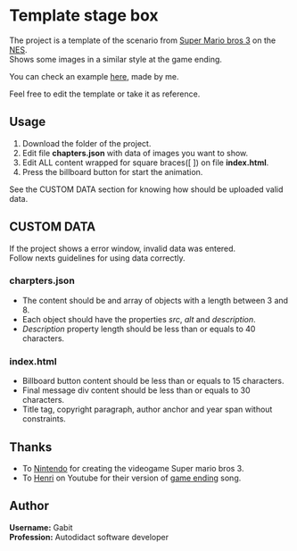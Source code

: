 # **Template stage box**

The project is a template of the scenario from [Super Mario bros 3][smb3] on the [NES][nes].  
Shows some images in a similar style at the game ending.

You can check an example [here][web], made by me.  

Feel free to edit the template or take it as reference.

## **Usage**

1. Download the folder of the project.
2. Edit file **chapters.json** with data of images you want to show.
3. Edit ALL content wrapped for square braces([ ]) on file **index.html**.
4. Press the billboard button for start the animation.

See the CUSTOM DATA section for knowing how should be uploaded valid data.

## **CUSTOM DATA**

If the project shows a error window, invalid data was entered.  
Follow nexts guidelines for using data correctly.

### charpters.json
- The content should be and array of objects with a length between 3 and 8.
- Each object should have the properties *src*, *alt* and *description*.
- *Description* property length should be less than or equals to 40 characters.

### index.html
- Billboard button content should be less than or equals to 15 characters.
- Final message div content should be less than or equals to 30 characters.
- Title tag, copyright paragraph, author anchor and year span without constraints.

## **Thanks**

- To [Nintendo][nintendo] for creating the videogame Super mario bros 3.
- To [Henri][henri] on Youtube for their version of [game ending][cover] song.

## **Author**

**Username:** Gabit  
**Profession:** Autodidact software developer

[smb3]: https://en.wikipedia.org/wiki/Super_Mario_Bros._3
[nes]: https://en.wikipedia.org/wiki/Nintendo_Entertainment_System
[nintendo]: https://www.nintendo.com/
[henri]: https://www.youtube.com/channel/UC55qorWbwyPcUVPzh7iBU5w
[cover]: https://www.youtube.com/watch?v=l5qNAMM7CpI
[web]: ???